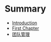 # Summary

* [Introduction](README.md)
* [First Chapter](chapter1.md)
* [团队管理](tuan-dui-guan-li.md)

